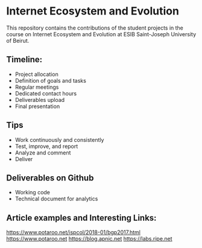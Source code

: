 # Internet Ecosystem and Evolution

This repository contains the contributions of the student projects in the course on Internet Ecosystem and Evolution at ESIB Saint-Joseph University of Beirut.

## Timeline:
* Project allocation
* Definition of goals and tasks
* Regular meetings
* Dedicated contact hours
* Deliverables upload
* Final presentation

## Tips
* Work continuously and consistently
* Test, improve, and report
* Analyze and comment
* Deliver

## Deliverables on Github
* Working code
* Technical document for analytics

## Article examples and Interesting Links:
https://www.potaroo.net/ispcol/2018-01/bgp2017.html
https://www.potaroo.net
https://blog.apnic.net
https://labs.ripe.net
